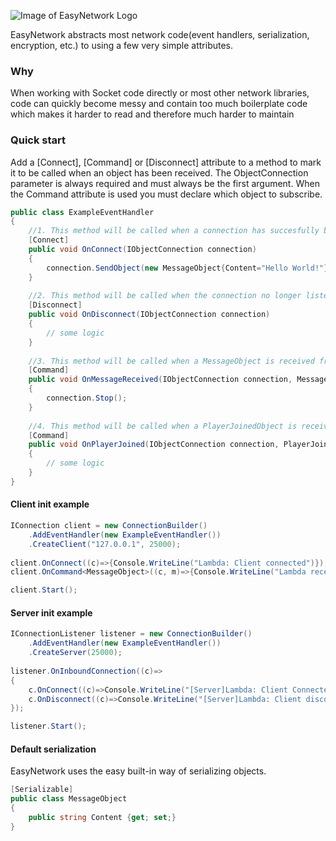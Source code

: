 ![Image of EasyNetwork Logo](https://i.imgur.com/kfECXD0.png)

EasyNetwork abstracts most network code(event handlers, serialization, encryption, etc.) to using a few very simple attributes.

### Why
When working with Socket code directly or most other network libraries, code can quickly become messy and
 contain too much boilerplate code which makes it harder to read and therefore much harder to maintain
 
 
 ### Quick start
 Add a [Connect], [Command] or [Disconnect] attribute to a method to mark it to be called when an object has been received. The ObjectConnection parameter is always required and must always be the first argument. When the Command attribute is used you must declare which object to subscribe.
```csharp
public class ExampleEventHandler
{
    //1. This method will be called when a connection has succesfully been established. 
    [Connect]
    public void OnConnect(IObjectConnection connection)
    {
        connection.SendObject(new MessageObject{Content="Hello World!"});
    }
    
    //2. This method will be called when the connection no longer listens for incomming messages.
    [Disconnect]
    public void OnDisconnect(IObjectConnection connection)
    {
        // some logic
    }
    
    //3. This method will be called when a MessageObject is received from the other part of the connection
    [Command]
    public void OnMessageReceived(IObjectConnection connection, MessageObject object)
    {
        connection.Stop();
    }
    
    //4. This method will be called when a PlayerJoinedObject is received from the other part of the connection
    [Command]
    public void OnPlayerJoined(IObjectConnection connection, PlayerJoinedObject object)
    {
        // some logic
    }
}
```
#### Client init example
```csharp
IConnection client = new ConnectionBuilder()
    .AddEventHandler(new ExampleEventHandler())
    .CreateClient("127.0.0.1", 25000);
    
client.OnConnect((c)=>{Console.WriteLine("Lambda: Client connected")});
client.OnCommand<MessageObject>((c, m)=>{Console.WriteLine("Lambda received message: "+m.Content)});

client.Start();
```

#### Server init example
```csharp
IConnectionListener listener = new ConnectionBuilder()
    .AddEventHandler(new ExampleEventHandler())
    .CreateServer(25000);
    
listener.OnInboundConnection((c)=>
{
    c.OnConnect((c)=>Console.WriteLine("[Server]Lambda: Client Connected!"););
    c.OnDisconnect((c)=>Console.WriteLine("[Server]Lambda: Client disconnected!"););
});

listener.Start();
```
#### Default serialization
EasyNetwork uses the easy built-in way of serializing objects.
```csharp
[Serializable]
public class MessageObject
{
    public string Content {get; set;}
}
```
